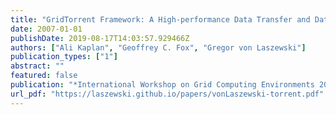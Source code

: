 ```yaml
---
title: "GridTorrent Framework: A High-performance Data Transfer and Data Sharing Framework for Scientific Computing"
date: 2007-01-01
publishDate: 2019-08-17T14:03:57.929466Z
authors: ["Ali Kaplan", "Geoffrey C. Fox", "Gregor von Laszewski"]
publication_types: ["1"]
abstract: ""
featured: false
publication: "*International Workshop on Grid Computing Environments 2007 (GCE07)*"
url_pdf: "https://laszewski.github.io/papers/vonLaszewski-torrent.pdf"
---
```



